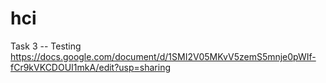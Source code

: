 # hci

Task 3 -- Testing 
https://docs.google.com/document/d/1SMI2V05MKvV5zemS5mnje0pWIf-fCr9kVKCDOUI1mkA/edit?usp=sharing
